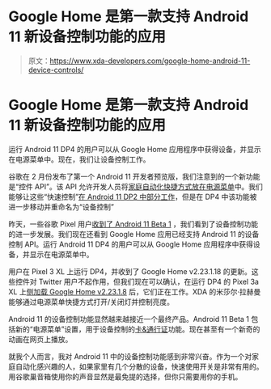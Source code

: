 # Google Home 是第一款支持 Android 11 新设备控制功能的应用

> 原文：<https://www.xda-developers.com/google-home-android-11-device-controls/>

# Google Home 是第一款支持 Android 11 新设备控制功能的应用

运行 Android 11 DP4 的用户可以从 Google Home 应用程序中获得设备，并显示在电源菜单中。现在，我们让设备控制工作。

谷歌在 2 月份发布了第一个 Android 11 开发者预览版，我们注意到的一个新功能是“控件 API”。该 API 允许开发人员将[家庭自动化快捷方式放在电源菜单](https://www.xda-developers.com/google-android-11-power-menu-control-center-shortcuts/)中。我们能够让这些“快速控制”[在 Android 11 DP2 中部分工作](https://www.xda-developers.com/android-11-quick-control-shortcuts-power-menu/)，但是在 DP4 中该功能被进一步移动并重命名为“设备控制”

昨天，一些谷歌 Pixel 用户[收到了 Android 11 Beta 1](https://www.xda-developers.com/android-11-beta-1-rolled-out-early-some-google-pixel-4-users-whats-new-changes-features/) ，我们看到了设备控制功能的进一步发展。我们现在还看到 Google Home 应用已经支持 Android 11 的设备控制 API。运行 Android 11 DP4 的用户可以从 Google Home 应用程序中获得设备，并显示在电源菜单中。

用户在 Pixel 3 XL 上运行 DP4，并收到了 Google Home v2.23.1.18 的更新。这些控件对 Twitter 用户不起作用，但我们现在可以确认，在运行 DP4 的 Pixel 3a XL 上[侧加载 Google Home v2.23.1.8](https://www.apkmirror.com/apk/google-inc/google-home/google-home-2-23-1-8-release/google-home-2-23-1-8-android-apk-download/) 后，它们正在工作。XDA 的米莎尔·拉赫曼能够通过电源菜单快捷方式打开/关闭灯并控制亮度。

Android 11 的设备控制功能显然越来越接近一个最终产品。Android 11 Beta 1 包括新的“电源菜单”设置，用于设备控制的[卡&通行证](https://www.xda-developers.com/pixel-feature-drop-second-features-list/)功能。现在甚至有一个新奇的动画在网页上播放。

就我个人而言，我对 Android 11 中的设备控制功能感到非常兴奋。作为一个对家庭自动化感兴趣的人，如果家里有几个分散的设备，快速使用开关是非常有用的。用谷歌巢音箱使用你的声音显然是最免提的选择，但你只需要用你的手机。